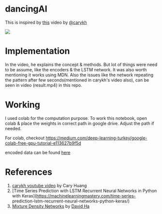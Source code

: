 # dancingAI

This is inspired by [this](https://www.youtube.com/watch?v=Sc7RiNgHHaE&t=9s) video by [@carykh](https://twitter.com/realCarykh)


![](https://github.com/jsn5/dancenet/blob/master/demo.gif ) 

# Implementation

In the video, he explains the concept & methods. But lot of things were need to be assume, like the encoders & the LSTM network. It was also worth mentioning  it works using MDN. Also the issues like the network repeating the pattern after few seconds(mentioned in carykh's video also), can be seen in video (result.mp4) in this repo. 

# Working

I used colab for the computation purpose. To work this notebook, open colab & place the weights in correct path in google drive. Adjust the path if needed.

For colab, checkout https://medium.com/deep-learning-turkey/google-colab-free-gpu-tutorial-e113627b9f5d

encoded data can be found [here](https://drive.google.com/file/d/1FsrGFoFjWIEEf4aKy6jkkkTB2bG5Z-ay/view?usp=sharing)

# References

 1. [carykh youtube video](https://www.youtube.com/watch?v=Sc7RiNgHHaE&t=9s) by Cary Huang
 2. [Time Series Prediction with LSTM Recurrent Neural Networks in Python with Keras](https://machinelearningmastery.com/time-series-    prediction-lstm-recurrent-neural-networks-python-keras/)
 3. [Mixture Density Networks](http://blog.otoro.net/2015/06/14/mixture-density-networks/) by [David Ha](https://twitter.com/hardmaru)

 
